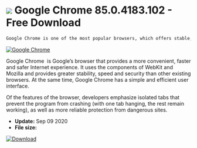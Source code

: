 # ![](https://cdn.softexe.net/static/icon/f/google-chrome-3130.png) Google Chrome 85.0.4183.102  - Free Download

```sh
Google Chrome is one of the most popular browsers, which offers stable, fast and secure work on the Internet. In addition, this web browser is able to fully customize to the individual characteristics of a particular user.
```
[![Google Chrome](https://gallery.dpcdn.pl/imgc/Tools/253/g_-_420x350_1.5_-_x20161005213908_0.png)](https://softexe.net/win/internet/browsers/google-chrome:cpcR.html)

Google Chrome&nbsp; is Google’s browser that provides a more convenient, faster and safer Internet experience. It uses the components of WebKit and Mozilla and provides greater stability, speed and security than other existing browsers. At the same time, Google Chrome has a simple and efficient user interface.

Of the features of the browser, developers emphasize isolated tabs that prevent the program from crashing (with one tab hanging, the rest remain working), as well as more reliable protection from dangerous sites.


- **Update:** Sep 09 2020
- **File size:** 

[![Download](https://cdn.softexe.net/static/img/download.png)](https://softexe.net/win/internet/browsers/google-chrome:cpcR.html)

